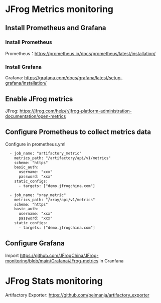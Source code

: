 # JFrog Metrics monitoring
## Install Prometheus and Grafana
### Install Prometheus
Prometheus：<https://prometheus.io/docs/prometheus/latest/installation/>
### Install Grafana
Grafana: <https://grafana.com/docs/grafana/latest/setup-grafana/installation/>
## Enable JFrog metrics
JFrog: <https://jfrog.com/help/r/jfrog-platform-administration-documentation/open-metrics>
## Configure Prometheus to collect metrics data
Configure in prometheus.yml
```html
  - job_name: "artifactory_metric"
    metrics_path: "/artifactory/api/v1/metrics"
    scheme: "https"
    basic_auth:
      username: "xxx"
      password: "xxx"
    static_configs:
      - targets: ["demo.jfrogchina.com"]

  - job_name: "xray_metric"
    metrics_path: "/xray/api/v1/metrics"
    scheme: "https"
    basic_auth:
      username: "xxx"
      password: "xxx"
    static_configs:
      - targets: ["demo.jfrogchina.com"]

```
## Configure Grafana
Import <https://github.com/JFrogChina/JFrog-monitoring/blob/main/Grafana/JFrog-metrics> in Granfana
# JFrog Stats monitoring
Artifactory Exporter: <https://github.com/peimanja/artifactory_exporter>
